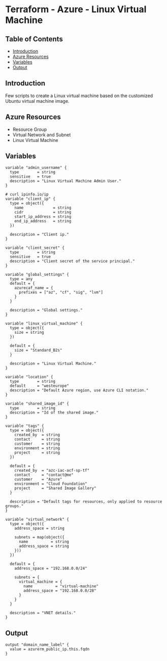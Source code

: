 # Terraform - Azure - Linux Virtual Machine

## Table of Contents

* [Introduction](#introduction)
* [Azure Resources](#azure-resources)
* [Variables](#variables)
* [Output](#output)

## Introduction

Few scripts to create a Linux virtual machine based on the customized Ubuntu virtual machine image.

## Azure Resources

* Resource Group
* Virtual Network and Subnet
* Linux Virtual Machine

## Variables

```hcl
variable "admin_username" {
  type        = string
  sensitive   = true
  description = "Linux Virtual Machine Admin User."
}
```

```hcl
# curl ipinfo.io/ip
variable "client_ip" {
  type = object({
    name             = string
    cidr             = string
    start_ip_address = string
    end_ip_address   = string
  })

  description = "Client ip."
}
```

```hcl
variable "client_secret" {
  type        = string
  sensitive   = true
  description = "Client secret of the service principal."
}
```

```hcl
variable "global_settings" {
  type = any
  default = {
    azurecaf_name = {
      prefixes = ["az", "cf", "sig", "lvm"]
    }
  }

  description = "Global settings."
}
```

```hcl
variable "linux_virtual_machine" {
  type = object({
    size = string
  })

  default = {
    size = "Standard_B2s"
  }

  description = "Linux Virtual Machine."
}
```

```hcl
variable "location" {
  type        = string
  default     = "westeurope"
  description = "Default Azure region, use Azure CLI notation."
}
```

```hcl
variable "shared_image_id" {
  type        = string
  description = "Id of the shared image."
}
```

```hcl
variable "tags" {
  type = object({
    created_by  = string
    contact     = string
    customer    = string
    environment = string
    project     = string
  })

  default = {
    created_by  = "azc-iac-acf-sp-tf"
    contact     = "contact@me"
    customer    = "Azure"
    environment = "Cloud Foundation"
    project     = "Shared Image Gallery"
  }

  description = "Default tags for resources, only applied to resource groups."
}
```

```hcl
variable "virtual_network" {
  type = object({
    address_space = string

    subnets = map(object({
      name          = string
      address_space = string
    }))
  })

  default = {
    address_space = "192.168.0.0/24"

    subnets = {
      virtual_machine = {
        name          = "virtual-machine"
        address_space = "192.168.0.0/28"
      }
    }
  }

  description = "VNET details."
}
```

## Output

```hcl
output "domain_name_label" {
  value = azurerm_public_ip.this.fqdn
}
```
